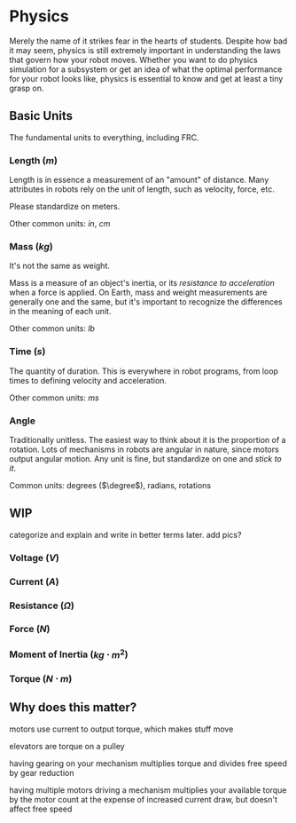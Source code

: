 # Physics

Merely the name of it strikes fear in the hearts of students. Despite how bad it may seem, 
physics is still extremely important in understanding the laws that govern how your robot moves.
Whether you want to do physics simulation for a subsystem or get an idea of what the optimal performance 
for your robot looks like, physics is essential to know and get at least a tiny grasp on. 

## Basic Units
The fundamental units to everything, including FRC.
### Length ($m$)
Length is in essence a measurement of an "amount" of distance. Many attributes in robots rely on
the unit of length, such as velocity, force, etc.

Please standardize on meters.

Other common units: $in$, $cm$

### Mass ($kg$)
It's not the same as weight.

Mass is a measure of an object's inertia, or its *resistance to acceleration* when a force is applied. 
On Earth, mass and weight measurements are generally one and the same, but it's important to recognize
the differences in the meaning of each unit.

Other common units: $lb$

### Time ($s$)
The quantity of duration. This is everywhere in robot programs, from loop times to defining
velocity and acceleration. 

Other common units: $ms$

### Angle
Traditionally unitless. The easiest way to think about it is the proportion of a rotation. Lots
of mechanisms in robots are angular in nature, since motors output angular motion. Any unit is
fine, but standardize on one and *stick to it*.

Common units: degrees ($\degree$), radians, rotations

## WIP
categorize and explain and write in better terms later. add pics?
### Voltage ($V$)

### Current ($A$)

### Resistance ($\Omega$)

### Force ($N$)

### Moment of Inertia ($kg \cdot m^{2}$)

### Torque ($N \cdot m$)

## Why does this matter?

motors use current to output torque, which makes stuff move

elevators are torque on a pulley

having gearing on your mechanism multiplies torque and divides free speed by gear reduction 

having multiple motors driving a mechanism multiplies your available torque by the motor count 
at the expense of increased current draw, but doesn't affect free speed
